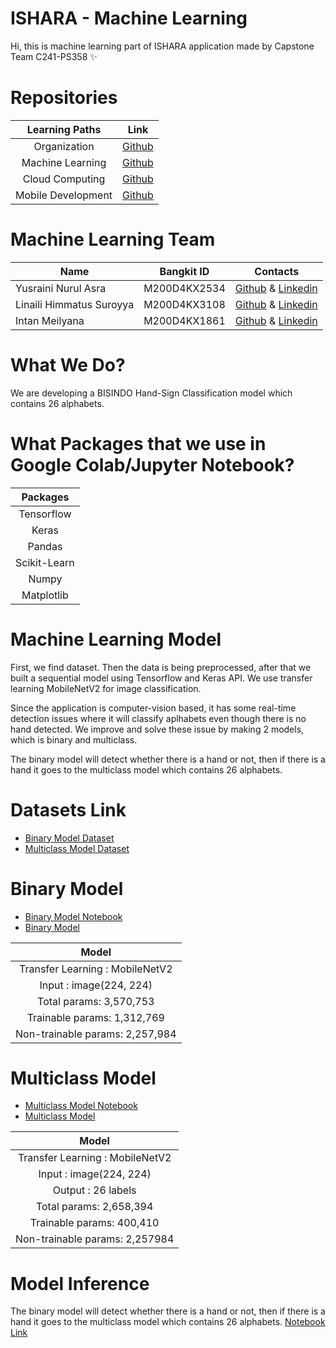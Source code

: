 # ISHARA - Machine Learning
Hi, this is machine learning part of ISHARA application made by Capstone Team C241-PS358 ✨

# Repositories

|   Learning Paths       |                                Link                                              |
| :----------------:     | :----------------------------------------------------------------:               |
|   Organization         |            [Github](https://github.com/ishara-bangkit-capstone-project)                    |
|  Machine Learning      |            [Github](https://github.com/ishara-bangkit-capstone-project/ishara-machine-learning )   |
|  Cloud Computing  |        [Github](https://github.com/ishara-bangkit-capstone-project/ishara-backend-api)        |
| Mobile Development     |            [Github](https://github.com/ishara-bangkit-capstone-project/ishara-mobile-app) |


# Machine Learning Team

|  Name | Bangkit ID | Contacts |
| ------------ | ------------ | ------------ |
| Yusraini Nurul Asra	 | M200D4KX2534 		 | [Github](https://github.com/yusrainiasraa) & [Linkedin](https://www.linkedin.com/in/yusrainiasraa/)  |
| Linaili Himmatus Suroyya	 | M200D4KX3108 		| [Github](https://github.com/linailisry) & [Linkedin](https://www.linkedin.com/in/linaili-himmatus-suroyya-a7a0b4212/) |
| Intan Meilyana	 | M200D4KX1861 		| [Github](https://github.com/itsmei24) & [Linkedin](https://www.linkedin.com/in/intanmeilyana/) |

# What We Do?
We are developing a BISINDO Hand-Sign Classification model which contains 26 alphabets.

# What Packages that we use in Google Colab/Jupyter Notebook?

|   Packages |                                
| :----------------: | 
|    Tensorflow |
|  Keras      |  
| Pandas |  
| Scikit-Learn |  
| Numpy |  
| Matplotlib |  


# Machine Learning Model
First, we find dataset. Then the data is being preprocessed, after that we built a sequential model using Tensorflow and Keras API. We use transfer learning MobileNetV2 for image classification.

Since the application is computer-vision based, it has some real-time detection issues where it will classify aplhabets even though there is no hand detected. We improve and solve these issue by making 2 models, which is binary and multiclass. 

The binary model will detect whether there is a hand or not, then if there is a hand it goes to the multiclass model which contains 26 alphabets. 

# Datasets Link
- [Binary Model Dataset](https://drive.google.com/drive/folders/1-QVql2184LEP3PK6cxmAg2KpCFVmMzfH?usp=drive_link)
- [Multiclass Model Dataset](https://www.kaggle.com/datasets/agungmrf/indonesian-sign-language-bisindo)


# Binary Model
- [Binary Model Notebook](https://github.com/ishara-bangkit-capstone-project/ishara-machine-learning/blob/main/fix/notebooks/binary_model.ipynb)
- [Binary Model](https://github.com/ishara-bangkit-capstone-project/ishara-machine-learning/tree/main/fix/models/binary_model)

|   Model |
| :----------------: |
|   Transfer Learning : MobileNetV2     |
|  Input : image(224, 224)  |
| Total params: 3,570,753 |
| Trainable params: 1,312,769 |
| Non-trainable params: 2,257,984 |


# Multiclass Model
- [Multiclass Model Notebook](https://github.com/ishara-bangkit-capstone-project/ishara-machine-learning/blob/main/fix/notebooks/multiclass_model.ipynb)
- [Multiclass Model](https://github.com/ishara-bangkit-capstone-project/ishara-machine-learning/tree/main/fix/models/multiclass_model)

|   Model |
| :----------------: |
|   Transfer Learning : MobileNetV2     |
|  Input : image(224, 224)  |
| Output : 26 labels|
| Total params: 2,658,394 |
| Trainable params: 400,410 |
| Non-trainable params: 2,257984 |

# Model Inference
The binary model will detect whether there is a hand or not, then if there is a hand it goes to the multiclass model which contains 26 alphabets. [Notebook Link](https://github.com/ishara-bangkit-capstone-project/ishara-machine-learning/blob/main/fix/notebooks/model_inference.ipynb)